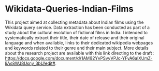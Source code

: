# Wikidata-Queries-Indian-Films
This project aimed at collecting metadata about Indian films using the Wikidata query service. Data extraction has been conducted as part of a study about the cultural evolution of fictional films in India. I intended to systematically extract their title, their date of release and their original language and when available, links to their dedicated wikipedia webpages and keywords related to their genre and their main subject. More details about the research project are available with this link directing to the draft : https://docs.google.com/document/d/1AM62YvPSvyVPJc-YFyA6alXUmZ-liAs8WJ8Usny_3bU/edit#. 
